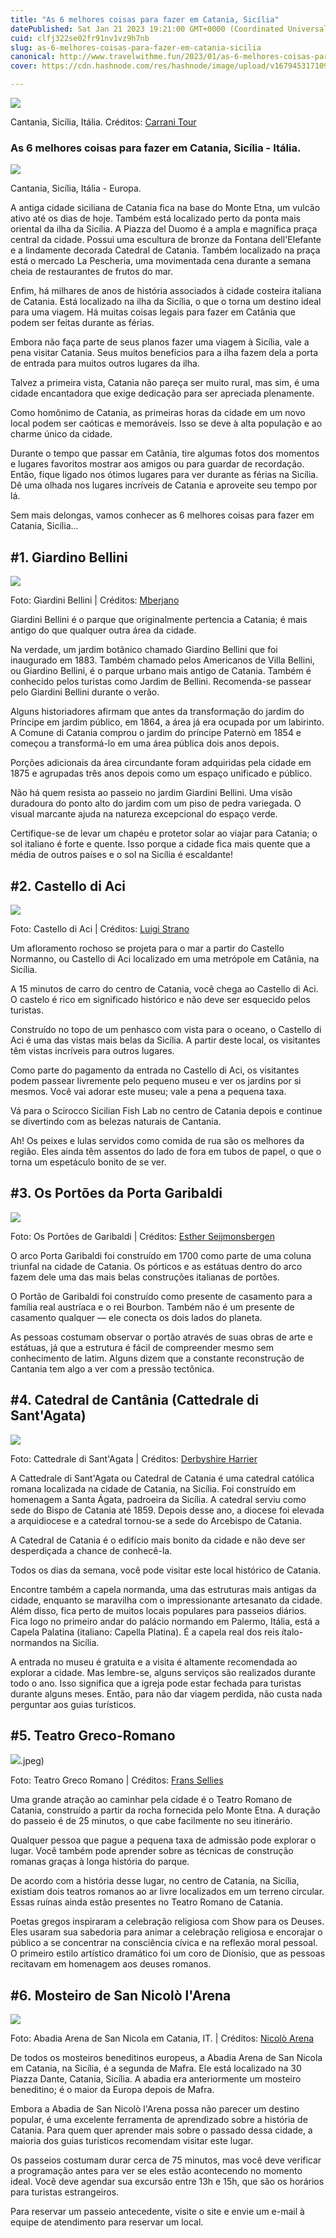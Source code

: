 ```yaml
---
title: "As 6 melhores coisas para fazer em Catania, Sicília"
datePublished: Sat Jan 21 2023 19:21:00 GMT+0000 (Coordinated Universal Time)
cuid: clfj322se02fr91nv1vz9h7nb
slug: as-6-melhores-coisas-para-fazer-em-catania-sicilia
canonical: http://www.travelwithme.fun/2023/01/as-6-melhores-coisas-para-fazer-em.html
cover: https://cdn.hashnode.com/res/hashnode/image/upload/v1679453171098/5a3f0e18-3f87-4f22-987a-078987dc1596.jpeg

---
```


![](https://cdn.hashnode.com/res/hashnode/image/upload/v1679453157728/10d5b958-3b57-4b61-a589-be4ce5b0fbc6.jpeg)

Cantania, Sicília, Itália. Créditos: [Carrani Tour](https://www.carrani.com/2022/04/06/catania-descubra-a-segunda-maior-cidade-da-sicilia/)

### As 6 melhores coisas para fazer em Catania, Sicília - Itália.

![](https://cdn.hashnode.com/res/hashnode/image/upload/v1679453159635/edfeb482-e756-4397-a3c1-0ec0e389f687.png)

Cantania, Sicília, Itália - Europa.

A antiga cidade siciliana de Catania fica na base do Monte Etna, um vulcão ativo até os dias de hoje. Também está localizado perto da ponta mais oriental da ilha da Sicília. A Piazza del Duomo é a ampla e magnífica praça central da cidade. Possui uma escultura de bronze da Fontana dell'Elefante e a lindamente decorada Catedral de Catania. Também localizado na praça está o mercado La Pescheria, uma movimentada cena durante a semana cheia de restaurantes de frutos do mar.

Enfim, há milhares de anos de história associados à cidade costeira italiana de Catania. Está localizado na ilha da Sicília, o que o torna um destino ideal para uma viagem. Há muitas coisas legais para fazer em Catânia que podem ser feitas durante as férias.

Embora não faça parte de seus planos fazer uma viagem à Sicília, vale a pena visitar Catania. Seus muitos benefícios para a ilha fazem dela a porta de entrada para muitos outros lugares da ilha.

Talvez a primeira vista, Catania não pareça ser muito rural, mas sim, é uma cidade encantadora que exige dedicação para ser apreciada plenamente.

Como homônimo de Catania, as primeiras horas da cidade em um novo local podem ser caóticas e memoráveis. Isso se deve à alta população e ao charme único da cidade.

Durante o tempo que passar em Catânia, tire algumas fotos dos momentos e lugares favoritos mostrar aos amigos ou para guardar de recordação. Então, fique ligado nos ótimos lugares para ver durante as férias na Sicília. Dê uma olhada nos lugares incríveis de Catania e aproveite seu tempo por lá.

Sem mais delongas, vamos conhecer as 6 melhores coisas para fazer em Catania, Sicília...

#1. Giardino Bellini
--------------------

![](https://cdn.hashnode.com/res/hashnode/image/upload/v1679453161247/399387c4-7d29-4601-ae5d-cce91aef518c.jpeg)

Foto: Giardini Bellini | Créditos: [Mberjano](https://www.flickr.com/photos/berjano_studios/6695595745/in/photolist-HHJ285-25VUABH-zMjqDL-27dQpjY-bct8Ug-bcuofa-bcEFkX-bch4bv-bcDSTe-bcj1ic-bct2ke-bcEmu6-bcv136-bcsnuK-bctxk6-bcioBv-bcuhKM-bchcRH-bcrGzV-bcjU5H-upbh7P-3cu6HL-3cpFcH-DNsZjF-bcp1a4-bcgU6X-bcE39K-bcuUP4-bcuyCe-bcs9Rz-bcsNRe-bcqTY4-bchM7k-bchVHX-bcszZk-bcieHt-bchmde-bctHY8-bcrzNk-bckmbH-bcja1X-bcvfoz-bcrebH-bcvawc-bcutDe-bcixeV-bchuye-bchCNg-bcrPrR-zN7isf)

  

Giardini Bellini é o parque que originalmente pertencia a Catania; é mais antigo do que qualquer outra área da cidade. 

Na verdade, um jardim botânico chamado Giardino Bellini que foi inaugurado em 1883. Também chamado pelos Americanos de Villa Bellini, ou Giardino Bellini, é o parque urbano mais antigo de Catania. Também é conhecido pelos turistas como Jardim de Bellini. Recomenda-se passear pelo Giardini Bellini durante o verão.

Alguns historiadores afirmam que antes da transformação do jardim do Príncipe em jardim público, em 1864, a área já era ocupada por um labirinto. A Comune di Catania comprou o jardim do príncipe Paternò em 1854 e começou a transformá-lo em uma área pública dois anos depois. 

Porções adicionais da área circundante foram adquiridas pela cidade em 1875 e agrupadas três anos depois como um espaço unificado e público.

Não há quem resista ao passeio no jardim Giardini Bellini. Uma visão duradoura do ponto alto do jardim com um piso de pedra variegada. O visual marcante ajuda na natureza excepcional do espaço verde.

Certifique-se de levar um chapéu e protetor solar ao viajar para Catania; o sol italiano é forte e quente. Isso porque a cidade fica mais quente que a média de outros países e o sol na Sicília é escaldante!

#2. Castello di Aci
-------------------

![](https://cdn.hashnode.com/res/hashnode/image/upload/v1679453162676/a0179635-0631-4669-b00b-adaa00fbb03a.jpeg)

Foto: Castello di Aci | Créditos: [Luigi Strano](https://www.flickr.com/photos/luigistrano/44162603982/in/photolist-jiTXsP-jUkYqV-M9vLBy-4UFz3G-pg64ms-21hsSC5-9KXvbS-2gaByZS-7r7VTx-6ZDp2d-6vZ34a-9JVZsE-5yVYW8-6hF4VT-dHuRDR-a5o29t-a5vWSL-bxsiSj-a5JMhU-JY7P5r-2kGy5p5-9LJqaT-5YnuLM-8erhjZ-7aAeaS-6XeKkH-bbbH32-6hVYoe-8wYZPZ-aZ9skD-a6ittN-7q5Ygf-7BHQS6-2ahuTyA-bW1iC5-ZX1ihf-bdEqRe-dHaKHK-avQ375-NemhkY-aKgLMX-c3GT3U-2x6h1h-bCkQ9b-6N8f6W-bXKEJ5-7pRD28-77V8JQ-aAFZXX-6kZNSR)

Um afloramento rochoso se projeta para o mar a partir do Castello Normanno, ou Castello di Aci localizado em uma metrópole em Catânia, na Sicília.

  

A 15 minutos de carro do centro de Catania, você chega ao Castello di Aci. O castelo é rico em significado histórico e não deve ser esquecido pelos turistas.

  

Construído no topo de um penhasco com vista para o oceano, o Castello di Aci é uma das vistas mais belas da Sicília. A partir deste local, os visitantes têm vistas incríveis para outros lugares.

  

Como parte do pagamento da entrada no Castello di Aci, os visitantes podem passear livremente pelo pequeno museu e ver os jardins por si mesmos. Você vai adorar este museu; vale a pena a pequena taxa.

Vá para o Scirocco Sicilian Fish Lab no centro de Catania depois e continue se divertindo com as belezas naturais de Cantania.

  

Ah! Os peixes e lulas servidos como comida de rua são os melhores da região. Eles ainda têm assentos do lado de fora em tubos de papel, o que o torna um espetáculo bonito de se ver. 

#3. Os Portões da Porta Garibaldi
---------------------------------

![](https://cdn.hashnode.com/res/hashnode/image/upload/v1679453164268/1017c5ca-5d50-4163-b472-4ba186fcbf23.png)

Foto: Os Portões de Garibaldi | Créditos: [Esther Seijmonsbergen](https://www.flickr.com/photos/goodredroad/48819401432/in/photolist-pW7Lrm-2ntSijV-2n8c4aY-2kewXbf-Zv996z-2ho1ccN-2keBbgp-zazFPP-M7e4Dz-M7e4TH-2n7kds9-2keAuiH-2hUUroq-2mkxCWZ-7ncggn-2keAQaT-ejTYha-2hUY4Ft-ogA1S3-24D33WC-2ctueYU-29L8dtb-25FoRzm-vrSg7q-wpkouV-gqRZe1-26Ke1Xd-28qrdKQ-2nzWgrs-2nzXjWH-9dKzfK-8ygmGJ-KPoAp8-8ydkuc-2n7h18M-2n5j8ZP-28pCJrY-rduLeB-KQ94VK-xKig1J)

  

O arco Porta Garibaldi foi construído em 1700 como parte de uma coluna triunfal na cidade de Catania. Os pórticos e as estátuas dentro do arco fazem dele uma das mais belas construções italianas de portões.

  

O Portão de Garibaldi foi construído como presente de casamento para a família real austríaca e o rei Bourbon. Também não é um presente de casamento qualquer — ele conecta os dois lados do planeta.

  

As pessoas costumam observar o portão através de suas obras de arte e estátuas, já que a estrutura é fácil de compreender mesmo sem conhecimento de latim. Alguns dizem que a constante reconstrução de Cantania tem algo a ver com a pressão tectônica.

#4. Catedral de Cantânia (Cattedrale di Sant'Agata)
---------------------------------------------------

![](https://cdn.hashnode.com/res/hashnode/image/upload/v1679453165754/c83f12a9-3d10-4cb5-aeec-3c219f87ea90.jpeg)

Foto: Cattedrale di Sant'Agata | Créditos: [Derbyshire Harrier](https://www.flickr.com/photos/farmer55/32383806731/in/photolist-2obASwJ-2n8eGdL-2kyUdKq-jnfHE1-2gQs3i4-2gHECNV-2mjYxv4-2gNcfem-2gQs3jg-2njF9An-2kfNC6t-LdKNGw-ojDtgH-2gHFkZP-2njEFVU-2ipyxZk-RkDtvn-2gMy93Y-2mt72qG-2nkN5GN-2gFGkh6-2gFWCi6-2mqp8uR-2gM6T3Q-2gRYwSs-2njEFWW-2njihUy-Cv8abh-jqjs5W-gvYzxm-2iuJeBF-WpGEEX-2aFEr4H-29za5To-Hoshg3-ozaagp-jqj36n-bwPtBi-bzdy4z-29za775-jqmcJu-2hJEFdN-r4vKUT-ojqJ3V-oi1sUm-23LABMu-4veH3U-nPYnjH-983Vve-5hK7TS)

  

A Cattedrale di Sant'Agata ou Catedral de Catania é uma catedral católica romana localizada na cidade de Catania, na Sicília. Foi construído em homenagem a Santa Ágata, padroeira da Sicília. A catedral serviu como sede do Bispo de Catania até 1859. Depois desse ano, a diocese foi elevada a arquidiocese e a catedral tornou-se a sede do Arcebispo de Catania.

  

A Catedral de Catania é o edifício mais bonito da cidade e não deve ser desperdiçada a chance de conhecê-la.

Todos os dias da semana, você pode visitar este local histórico de Catania. 

  

Encontre também a capela normanda, uma das estruturas mais antigas da cidade, enquanto se maravilha com o impressionante artesanato da cidade. Além disso, fica perto de muitos locais populares para passeios diários. Fica logo no primeiro andar do palácio normando em Palermo, Itália, está a Capela Palatina (italiano: Capella Platina). É a capela real dos reis ítalo-normandos na Sicília.

  

A entrada no museu é gratuita e a visita é altamente recomendada ao explorar a cidade. Mas lembre-se, alguns serviços são realizados durante todo o ano. Isso significa que a igreja pode estar fechada para turistas durante alguns meses. Então, para não dar viagem perdida, não custa nada perguntar aos guias turísticos.

  

#5. Teatro Greco-Romano
-----------------------

![](https://cdn.hashnode.com/res/hashnode/image/upload/v1679453167297/d5bf6817-ddcb-4824-a1fc-ab4420cc6ae2.jpeg).jpeg)

Foto: Teatro Greco Romano | Créditos: [Frans Sellies](https://www.flickr.com/photos/26849514@N06/15289325403)

  

Uma grande atração ao caminhar pela cidade é o Teatro Romano de Catania, construído a partir da rocha fornecida pelo Monte Etna. A duração do passeio é de 25 minutos, o que cabe facilmente no seu itinerário.

  

Qualquer pessoa que pague a pequena taxa de admissão pode explorar o lugar. Você também pode aprender sobre as técnicas de construção romanas graças à longa história do parque.

  

De acordo com a história desse lugar, no centro de Catania, na Sicília, existiam dois teatros romanos ao ar livre localizados em um terreno circular. Essas ruínas ainda estão presentes no Teatro Romano de Catania.

  

Poetas gregos inspiraram a celebração religiosa com Show para os Deuses. Eles usaram sua sabedoria para animar a celebração religiosa e encorajar o público a se concentrar na consciência cívica e na reflexão moral pessoal. O primeiro estilo artístico dramático foi um coro de Dionísio, que as pessoas recitavam em homenagem aos deuses romanos.

#6. Mosteiro de San Nicolò l'Arena
----------------------------------

![](https://cdn.hashnode.com/res/hashnode/image/upload/v1679453169640/dd080c3e-8cd2-4020-bb65-afcbe9107eb6.jpeg)

Foto: Abadia Arena de San Nicola em Catania, IT. | Créditos: [Nicolò Arena](https://commons.m.wikimedia.org/w/index.php?title=User:Nicol%C3%B2_Arena&redlink=1)

  

De todos os mosteiros beneditinos europeus, a Abadia Arena de San Nicola em Catania, na Sicília, é a segunda de Mafra. Ele está localizado na 30 Piazza Dante, Catania, Sicília. A abadia era anteriormente um mosteiro beneditino; é o maior da Europa depois de Mafra.

  

Embora a Abadia de San Nicolò l'Arena possa não parecer um destino popular, é uma excelente ferramenta de aprendizado sobre a história de Catania. Para quem quer aprender mais sobre o passado dessa cidade, a maioria dos guias turísticos recomendam visitar este lugar.

  

Os passeios costumam durar cerca de 75 minutos, mas você deve verificar a programação antes para ver se eles estão acontecendo no momento ideal. Você deve agendar sua excursão entre 13h e 15h, que são os horários para turistas estrangeiros.

  

Para reservar um passeio antecedente, visite o site e envie um e-mail à equipe de atendimento para reservar um local.